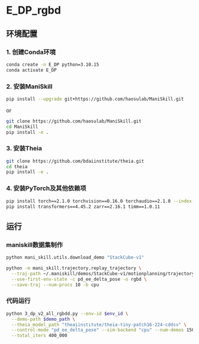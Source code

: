 # E_DP_rgbd


## 环境配置
### 1. 创建Conda环境

```bash
conda create -n E_DP python=3.10.15
conda activate E_DP
```
### 2. 安装ManiSkill
```bash
pip install --upgrade git+https://github.com/haosulab/ManiSkill.git
```
or
```bash
git clone https://github.com/haosulab/ManiSkill.git
cd ManiSkill
pip install -e .
```

### 3. 安装Theia

```bash
git clone https://github.com/bdaiinstitute/theia.git
cd theia
pip install -e .
```

### 4. 安装PyTorch及其他依赖项

```bash
pip install torch==2.1.0 torchvision==0.16.0 torchaudio==2.1.0 --index-url https://download.pytorch.org/whl/cu118
pip install transformers==4.45.2 zarr==2.16.1 timm==1.0.11
```

## 运行

### maniskill数据集制作
```bash
python mani_skill.utils.download_demo "StackCube-v1"

python -m mani_skill.trajectory.replay_trajectory \
  --traj-path ~/.maniskill/demos/StackCube-v1/motionplanning/trajectory.h5 \
  --use-first-env-state -c pd_ee_delta_pose -o rgbd \
  --save-traj --num-procs 10 -b cpu
```

### 代码运行
```bash
python 3_dp_v2_all_rgbdd.py --env-id $env_id \
  --demo-path $demo_path \
  --theia_model_path "theaiinstitute/theia-tiny-patch16-224-cddsv" \
  --control-mode "pd_ee_delta_pose" --sim-backend "cpu" --num-demos 150 \
  --total_iters 400_000
```
